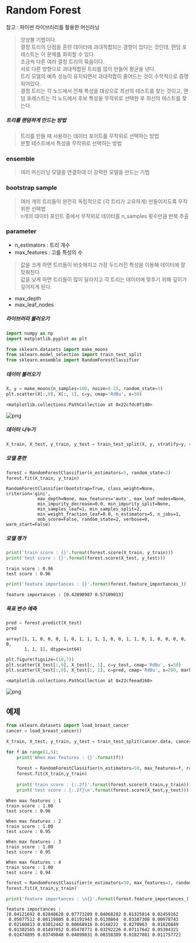 
# Random Forest

참고 : 파이썬 라이브러리를 활용한 머신러닝

> 앙상블 기법이다. <br>
> 결정 트리의 단점을 훈련 데이터에 과대적합되는 경향이 있다는 것인데, 랜덤 포레스트는 이 문제를 회피할 수 있다. <br>
> 조금씩 다른 여러 결정 트리의 묶음이다. <br>
> 서로 다른 방향으로 과대적합된 트리를 많이 만들어 평균을 낸다. <br>
> 트리 모델의 예측 성능이 유지되면서 과대적합이 줄어드는 것이 수학적으로 증명되어있다. <br>
> 결정 트리는 각 노드에서 전체 특성을 대상으로 최선의 테스트를 찾는 것이고, 랜덤 포레스트는 각 노드에서 후보 특성을 무작위로 선택한 후 최선의 테스트를 찾는다. <br>

##### 트리를 랜덤하게 만드는 방법
> 트리를 만들 때 사용하는 데이터 포이트를 무작위로 선택하는 방법 <br>
> 분할 테스트에서 특성을 무작위로 선택하는 방법

### ensemble
> 여러 머신러닝 모델을 연결하여 더 강력한 모델을 만드는 기법 <br>

### bootstrap sample
> 여러 개의 트리들이 완전히 독립적으로 (각 트리가 고유하게) 만들어지도록 무작위한 선택법 <br>
> n개의 데이터 포인트 중에서 무작위로 데이터를 n_samples 횟수만큼 반복 추출

### parameter
* n_estimators : 트리 개수
* max_features : 고를 특성의 수
> 값을 크게 하면 트리들이 비슷해지고 가장 두드러진 특성을 이용해 데이터에 잘 맞춰진다. <br>
> 값을 낮게 하면 트리들이 많이 달라지고 각 트리는 데이터에 맞추기 위해 깊이가 깊어지게 된다.
* max_depth
* max_leaf_nodes

##### 라이브러리 불러오기


```python
import numpy as np
import matplotlib.pyplot as plt
```


```python
from sklearn.datasets import make_moons
from sklearn.model_selection import train_test_split
from sklearn.ensemble import RandomForestClassifier
```

##### 데이터 불러오기


```python
X, y = make_moons(n_samples=100, noise=0.25, random_state=3)
plt.scatter(X[:,0], X[:, 1], c=y, cmap='RdBu', s=50)
```




    <matplotlib.collections.PathCollection at 0x22cfdc0f1d0>




![png](output_10_1.png)


##### 데이터 나누기


```python
X_train, X_test, y_train, y_test = train_test_split(X, y, stratify=y, random_state=0)
```

##### 모델 훈련


```python
forest = RandomForestClassifier(n_estimators=5, random_state=2)
forest.fit(X_train, y_train)
```




    RandomForestClassifier(bootstrap=True, class_weight=None, criterion='gini',
                max_depth=None, max_features='auto', max_leaf_nodes=None,
                min_impurity_decrease=0.0, min_impurity_split=None,
                min_samples_leaf=1, min_samples_split=2,
                min_weight_fraction_leaf=0.0, n_estimators=5, n_jobs=1,
                oob_score=False, random_state=2, verbose=0, warm_start=False)



##### 모델 평가


```python
print('train score : {}'.format(forest.score(X_train, y_train)))
print('test score : {}'.format(forest.score(X_test, y_test)))
```

    train score : 0.96
    test score : 0.96
    


```python
print('feature importances : {}'.format(forest.feature_importances_))
```

    feature importances : [0.42890987 0.57109013]
    

##### 목표 변수 예측


```python
pred = forest.predict(X_test)
pred
```




    array([1, 1, 0, 0, 0, 1, 0, 1, 1, 1, 1, 0, 0, 1, 1, 0, 1, 0, 0, 0, 0, 0,
           1, 1, 1], dtype=int64)




```python
plt.figure(figsize=(10,7))
plt.scatter(X_test[:,0], X_test[:, 1], c=y_test, cmap='RdBu', s=50)
plt.scatter(X_test[:,0], X_test[:, 1], c=pred, cmap='RdBu', s=200, marker='x')
```




    <matplotlib.collections.PathCollection at 0x22cfeead160>




![png](output_20_1.png)


## 예제


```python
from sklearn.datasets import load_breast_cancer
cancer = load_breast_cancer()

X_train, X_test, y_train, y_test = train_test_split(cancer.data, cancer.target, stratify=cancer.target, random_state=0)

for f in range(1,5):
    print('When max features : {}'.format(f))
    
    forest = RandomForestClassifier(n_estimators=50, max_features=f, random_state=0)
    forest.fit(X_train,y_train)
    
    print('train score : {:.2f}'.format(forest.score(X_train,y_train)))
    print('test score : {:.2f}\n'.format(forest.score(X_test,y_test)))
```

    When max features : 1
    train score : 1.00
    test score : 0.96
    
    When max features : 2
    train score : 1.00
    test score : 0.95
    
    When max features : 3
    train score : 1.00
    test score : 0.95
    
    When max features : 4
    train score : 1.00
    test score : 0.94
    
    


```python
forest = RandomForestClassifier(n_estimators=50, max_features=1, random_state=0)
forest.fit(X_train,y_train)

print('feature importances : \n{}'.format(forest.feature_importances_))
```

    feature importances : 
    [0.04121692 0.02848628 0.07773209 0.04068282 0.01325814 0.02459162
     0.05077512 0.08119805 0.01191943 0.0130864  0.03387308 0.00978743
     0.02160813 0.03012442 0.00668916 0.0148222  0.0270963  0.01826849
     0.01302565 0.01497052 0.05478771 0.03292226 0.07117642 0.05304321
     0.01474895 0.03749848 0.04899831 0.08358389 0.01827081 0.01175772]
    
